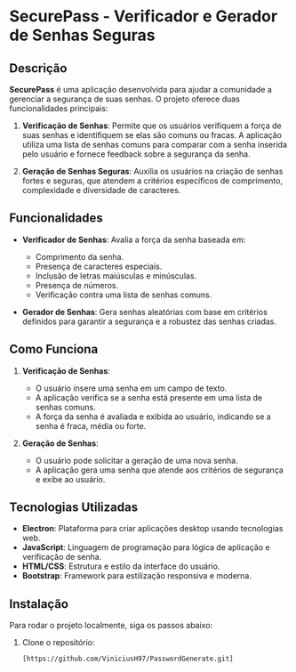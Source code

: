 # SecurePass - Verificador e Gerador de Senhas Seguras

## Descrição

**SecurePass** é uma aplicação desenvolvida para ajudar a comunidade a gerenciar a segurança de suas senhas. O projeto oferece duas funcionalidades principais:

1. **Verificação de Senhas**: Permite que os usuários verifiquem a força de suas senhas e identifiquem se elas são comuns ou fracas. A aplicação utiliza uma lista de senhas comuns para comparar com a senha inserida pelo usuário e fornece feedback sobre a segurança da senha.

2. **Geração de Senhas Seguras**: Auxilia os usuários na criação de senhas fortes e seguras, que atendem a critérios específicos de comprimento, complexidade e diversidade de caracteres. 

## Funcionalidades

- **Verificador de Senhas**: Avalia a força da senha baseada em:
  - Comprimento da senha.
  - Presença de caracteres especiais.
  - Inclusão de letras maiúsculas e minúsculas.
  - Presença de números.
  - Verificação contra uma lista de senhas comuns.

- **Gerador de Senhas**: Gera senhas aleatórias com base em critérios definidos para garantir a segurança e a robustez das senhas criadas.

## Como Funciona

1. **Verificação de Senhas**:
   - O usuário insere uma senha em um campo de texto.
   - A aplicação verifica se a senha está presente em uma lista de senhas comuns.
   - A força da senha é avaliada e exibida ao usuário, indicando se a senha é fraca, média ou forte.

2. **Geração de Senhas**:
   - O usuário pode solicitar a geração de uma nova senha.
   - A aplicação gera uma senha que atende aos critérios de segurança e exibe ao usuário.

## Tecnologias Utilizadas

- **Electron**: Plataforma para criar aplicações desktop usando tecnologias web.
- **JavaScript**: Linguagem de programação para lógica de aplicação e verificação de senha.
- **HTML/CSS**: Estrutura e estilo da interface do usuário.
- **Bootstrap**: Framework para estilização responsiva e moderna.

## Instalação

Para rodar o projeto localmente, siga os passos abaixo:

1. Clone o repositório:

   ```bash
   [https://github.com/ViniciusH97/PasswordGenerate.git]
